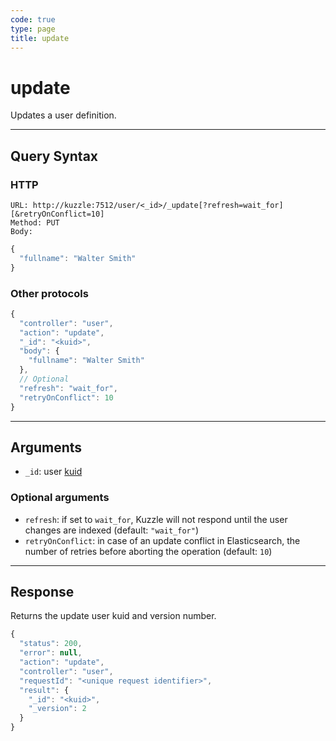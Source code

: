 ```yaml
---
code: true
type: page
title: update
---
```


# update

<SinceBadge version="auto-version"/>

Updates a user definition.

---

## Query Syntax

### HTTP

```http
URL: http://kuzzle:7512/user/<_id>/_update[?refresh=wait_for][&retryOnConflict=10]
Method: PUT
Body:
```

```js
{
  "fullname": "Walter Smith"
}
```

### Other protocols

```js
{
  "controller": "user",
  "action": "update",
  "_id": "<kuid>",
  "body": {
    "fullname": "Walter Smith"
  },
  // Optional
  "refresh": "wait_for",
  "retryOnConflict": 10
}
```

---

## Arguments

- `_id`: user [kuid](/core/2/guides/main-concepts/authentication#kuzzle-user-identifier-kuid)

### Optional arguments

- `refresh`: if set to `wait_for`, Kuzzle will not respond until the user changes are indexed (default: `"wait_for"`)
- `retryOnConflict`: in case of an update conflict in Elasticsearch, the number of retries before aborting the operation (default: `10`)

---

## Response

Returns the update user kuid and version number.

```js
{
  "status": 200,
  "error": null,
  "action": "update",
  "controller": "user",
  "requestId": "<unique request identifier>",
  "result": {
    "_id": "<kuid>",
    "_version": 2
  }
}
```
